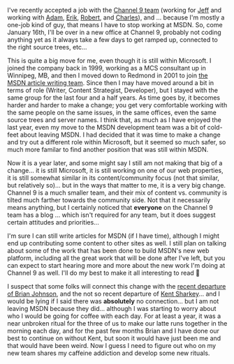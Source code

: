 I've recently accepted a job with the [Channel 9 team](http://channel9.msdn.com/about.aspx) (working for [Jeff](http://www.jeffsandquist.com/) and working with [Adam](http://www.adamkinney.com), [Erik](http://weblogs.asp.net/eporter/), [Robert](http://scobleizer.wordpress.com/), and [Charles](http://carmine.blogs.com/kernel/)), and ... because I'm mostly a one-job kind of guy, that means I have to stop working at MSDN. So, come January 16th, I'll be over in a new office at Channel 9, probably not coding anything yet as it always take a few days to get ramped up, connected to the right source trees, etc...

This is quite a big move for me, even though it is still within Microsoft. I joined the company back in 1999, working as a MCS consultant up in Winnipeg, MB, and then I moved down to Redmond in 2001 to join [the MSDN article writing team](http://www.duncanmackenzie.net/articles/default.aspx). Since then I may have moved around a bit in terms of role (Writer, Content Strategist, Developer), but I stayed with the same group for the last four and a half years. As time goes by, it becomes harder and harder to make a change; you get very comfortable working with the same people on the same issues, in the same offices, even the same source trees and server names. I think that, as much as I have enjoyed the last year, even my move to the MSDN development team was a bit of cold-feet about leaving MSDN. I had decided that it was time to make a change and try out a different role within Microsoft, but it seemed so much safer, so much more familar to find another position that was still within MSDN.

Now it is a year later, and some might say I still am not making that big of a change... it is still Microsoft, it is still working on one of our web properties, it is still somewhat similar in its content/community focus (not that similar, but relatively so)... but in the ways that matter to me, it is a very big change. Channel 9 is a much smaller team, and their mix of content vs. community is tilted much farther towards the community side. Not that it necessarily means anything, but I certainly noticed that **everyone** on the Channel 9 team has a blog ... which isn't required for any team, but it does suggest certain attitudes and priorities...

I'm sure I can still write articles for MSDN (if I have time), although I might end up contributing some content to other sites as well. I still plan on talking about some of the work that has been done to build MSDN's new web platform, including all the great work that will be done after I've left, but you can expect to start hearing more and more about the new work I'm doing at Channel 9 as well. I'll do my best to make it all interesting to read 🙂

I suspect that some folks will connect this change with the [recent departure of Brian Johnson](http://blogs.duncanmackenzie.net/duncanma/archive/2005/12/13/3387.aspx), and the not so recent departure of [Kent Sharkey](http://blogs.duncanmackenzie.net/duncanma/archive/2005/11/11/3255.aspx)... and I would be lying if I said there was **absolutely** no connection... but I am not leaving MSDN because they did... although I was starting to worry about who I would be going for coffee with each day. For at least a year, it was a near unbroken ritual for the three of us to make our latte runs together in the morning each day, and for the past few months Brian and I have done our best to continue on without Kent, but soon it would have just been me and that would have been weird. Now I guess I need to figure out who on my new team shares my caffeine addiction and develop some new rituals.